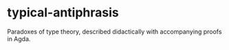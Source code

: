 # typical-antiphrasis
Paradoxes of type theory, described didactically with accompanying proofs in Agda.
